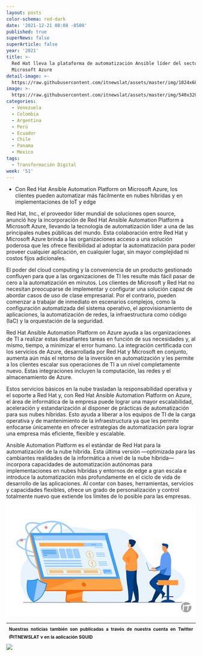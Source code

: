 ```yaml
---
layout: posts
color-schema: red-dark
date: '2021-12-21 08:08 -0500'
published: true
superNews: false
superArticle: false
year: '2021'
title: >-
  Red Hat lleva la plataforma de automatización Ansible líder del sector a
  Microsoft Azure
detail-image: >-
  https://raw.githubusercontent.com/itnewslat/assets/master/img/1024x680/automatizacion-g.jpg
image: >-
  https://raw.githubusercontent.com/itnewslat/assets/master/img/540x320/automatizacion-p.jpg
categories:
  - Venezuela
  - Colombia
  - Argentina
  - Perú
  - Ecuador
  - Chile
  - Panama
  - Mexico
tags:
  - Transformación Digital
week: '51'
---
```

- Con Red Hat Ansible Automation Platform on Microsoft Azure, los clientes pueden automatizar más fácilmente en nubes híbridas y en implementaciones de IoT y edge

Red Hat, Inc., el proveedor líder mundial de soluciones open source, anunció hoy la incorporación de Red Hat Ansible Automation Platform a Microsoft Azure, llevando la tecnología de automatización líder a una de las principales nubes públicas del mundo. Esta colaboración entre Red Hat y Microsoft Azure brinda a las organizaciones acceso a una solución poderosa que les ofrece flexibilidad al adoptar la automatización para poder proveer cualquier aplicación, en cualquier lugar, sin mayor complejidad ni costos fijos adicionales.

El poder del cloud computing y la conveniencia de un producto gestionado confluyen para que a las organizaciones de TI les resulte más fácil pasar de cero a la automatización en minutos. Los clientes de Microsoft y Red Hat no necesitan preocuparse de implementar y configurar una solución capaz de abordar casos de uso de clase empresarial. Por el contrario, pueden comenzar a trabajar de inmediato en escenarios complejos, como la configuración automatizada del sistema operativo, el aprovisionamiento de aplicaciones, la automatización de redes, la infraestructura como código (IaC) y la orquestación de la seguridad.

Red Hat Ansible Automation Platform on Azure ayuda a las organizaciones de TI a realizar estas desafiantes tareas en función de sus necesidades y, al mismo, tiempo, a minimizar el error humano. La integración certificada con los servicios de Azure, desarrollada por Red Hat y Microsoft en conjunto, aumenta aún más el retorno de la inversión en automatización y les permite a los clientes escalar sus operaciones de TI a un nivel completamente nuevo. Estas integraciones incluyen la computación, las redes y el almacenamiento de Azure.

Estos servicios básicos en la nube trasladan la responsabilidad operativa y el soporte a Red Hat y, con Red Hat Ansible Automation Platform on Azure, el área de informática de la empresa puede lograr una mayor escalabilidad, aceleración y estandarización al disponer de prácticas de automatización para sus nubes híbridas. Esto ayuda a liberar a los equipos de TI de la carga operativa y de mantenimiento de la infraestructura ya que les permite enfocarse únicamente en ofrecer estrategias de automatización para lograr una empresa más eficiente, flexible y escalable.

Ansible Automation Platform es el estándar de Red Hat para la automatización de la nube híbrida. Esta última versión —optimizada para las cambiantes realidades de la informática a nivel de la nube híbrida— incorpora capacidades de automatización autónomas para implementaciones en nubes híbridas y entornos de edge a gran escala e introduce la automatización más profundamente en el ciclo de vida de desarrollo de las aplicaciones. Al contar con bases, herramientas, servicios y capacidades flexibles, ofrece un grado de personalización y control totalmente nuevo que extiende los límites de lo posible para las empresas.

![](https://raw.githubusercontent.com/itnewslat/assets/master/img/540x320/automatizacion-p.jpg)

<table style="height: 42px;" width="569">
<tbody>
<tr>
<td style="text-align: justify;"><sub><strong>Nuestras noticias también son publicadas a través de nuestra cuenta en Twitter <a href="https://twitter.com/itnewslat?lang=es">@ITNEWSLAT</a> y en la aplicación <a href="https://squidapp.co/en/">SQUID</a></strong></sub></td>
</tr>
</tbody>
</table>

<img src="https://tracker.metricool.com/c3po.jpg?hash=56f88a41e39ab42c063cc51676587a04"/>